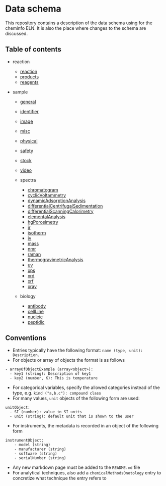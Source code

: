 # Data schema

This repository contains a description of the data schema using for the cheminfo ELN.
It is also the place where changes to the schema are discussed.

## Table of contents

- reaction

  - [reaction](./schema/reaction/reaction.md)
  - [products](./schema/reaction/products.md)
  - [reagents](./schema/reaction/reagents.md)

- sample

  - [general](./schema/sample/general.md)
  - [identifier](./schema/sample/identifier.md)
  - [image](./schema/sample/image.md)
  - [misc](./schema/sample/misc.md)
  - [physical](./schema/sample/physical.md)
  - [safety](./schema/sample/safety.md)
  - [stock](./schema/sample/stock.md)
  - [video](./schema/sample/video.md)

  - spectra

    - [chromatogram](./schema/sample/spectra/chromatogram.md)
    - [cyclicVoltammetry](./schema/sample/spectra/cyclicVoltammetry.md)
    - [dynamicAdsorptionAnalysis](./schema/sample/spectra/dynamicAdsorptionAnalysis.md)
    - [differentialCentrifugalSedimentation](./schema/sample/spectra/differentialCentrifugalSedimentation.md)
    - [differentialScanningCalorimetry](./schema/sample/spectra/differentialScanningCalorimetry.md)
    - [elementalAnalysis](./schema/sample/spectra/elementalAnalysis.md)
    - [hgPorosimetry](./schema/sample/spectra/hgPorosimetry.md)
    - [ir](./schema/sample/spectra/ir.md)
    - [isotherm](./schema/sample/spectra/isotherm.md)
    - [iv](./schema/sample/spectra/iv.md)
    - [mass](./schema/sample/spectra/mass.md)
    - [nmr](./schema/sample/spectra/nrm.md)
    - [raman](./schema/sample/spectra/raman.md)
    - [thermogravimetricAnalysis](./schema/sample/spectra/thermogravimetricAnalysis.md)
    - [uv](./schema/sample/spectra/uv.md)
    - [xps](./schema/sample/spectra/xps.md)
    - [xrd](./schema/sample/spectra/xrd.md)
    - [xrf](./schema/sample/spectra/xrf.md)
    - [xray](./schema/sample/spectra/xray.md)

  - biology

    - [antibody](./schema/sample/biology/antibody.md)
    - [cellLine](./schema/sample/biology/cellLine.md)
    - [nucleic](./schema/sample/biology/nucleic.md)
    - [peptidic](./schema/sample/biology/peptidic.md)

## Conventions

- Entries typically have the following format: `name (type, unit): Description.`
- For objects or array of objects the format is as follows

```
- arrayOfObjectExample (array<object>):
  - key1 (string): Description of key1
  - key2 (number, K): This is temperature
```

- For categorical variables, specify the allowed categories instead of the type, e.g. `kind ("a,b,c"): compound class`
- For many values, `unit` objects of the following form are used:

```
unitObject:
  - SI (number): value in SI units
  - unit (string): default unit that is shown to the user
```

- For instruments, the metadata is recorded in an object of the following form

```
instrumentObject:
    - model (string)
    - manufacturer (string)
    - software (string)
    - serialNumber (string)
```

- Any new markdown page must be added to the `README.md` file
- For analytical techniques, also add a `chemicalMethodsOnotology` entry to concretize what technique the entry refers to
